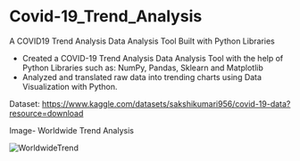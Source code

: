 # Covid-19_Trend_Analysis

A COVID19 Trend Analysis Data Analysis Tool Built with Python Libraries

* Created a COVID-19 Trend Analysis Data Analysis Tool with the help of Python Libraries such as: NumPy, Pandas, Sklearn and Matplotlib
* Analyzed and translated raw data into trending charts using Data Visualization with Python.

Dataset: https://www.kaggle.com/datasets/sakshikumari956/covid-19-data?resource=download

Image- Worldwide Trend Analysis

![WorldwideTrend](https://user-images.githubusercontent.com/48985776/232414745-abe3a2a5-1548-42be-ad10-61e06848ea23.png)


